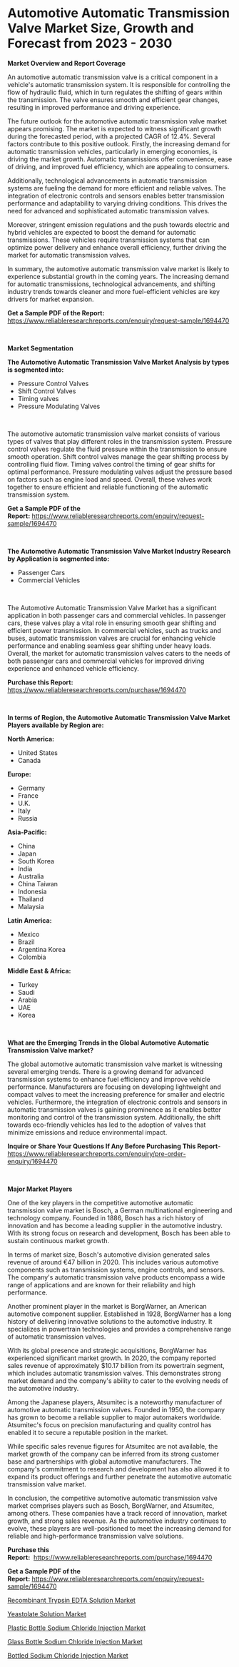 <p><h1>Automotive Automatic Transmission Valve Market Size, Growth and Forecast from 2023 - 2030</h1></p><p><strong>Market Overview and Report Coverage</strong></p>
<p><p>An automotive automatic transmission valve is a critical component in a vehicle's automatic transmission system. It is responsible for controlling the flow of hydraulic fluid, which in turn regulates the shifting of gears within the transmission. The valve ensures smooth and efficient gear changes, resulting in improved performance and driving experience.</p><p>The future outlook for the automotive automatic transmission valve market appears promising. The market is expected to witness significant growth during the forecasted period, with a projected CAGR of 12.4%. Several factors contribute to this positive outlook. Firstly, the increasing demand for automatic transmission vehicles, particularly in emerging economies, is driving the market growth. Automatic transmissions offer convenience, ease of driving, and improved fuel efficiency, which are appealing to consumers.</p><p>Additionally, technological advancements in automatic transmission systems are fueling the demand for more efficient and reliable valves. The integration of electronic controls and sensors enables better transmission performance and adaptability to varying driving conditions. This drives the need for advanced and sophisticated automatic transmission valves.</p><p>Moreover, stringent emission regulations and the push towards electric and hybrid vehicles are expected to boost the demand for automatic transmissions. These vehicles require transmission systems that can optimize power delivery and enhance overall efficiency, further driving the market for automatic transmission valves.</p><p>In summary, the automotive automatic transmission valve market is likely to experience substantial growth in the coming years. The increasing demand for automatic transmissions, technological advancements, and shifting industry trends towards cleaner and more fuel-efficient vehicles are key drivers for market expansion.</p></p>
<p><strong>Get a Sample PDF of the Report:</strong> <a href="https://www.reliableresearchreports.com/enquiry/request-sample/1694470">https://www.reliableresearchreports.com/enquiry/request-sample/1694470</a></p>
<p>&nbsp;</p>
<p><strong>Market Segmentation</strong></p>
<p><strong>The Automotive Automatic Transmission Valve Market Analysis by types is segmented into:</strong></p>
<p><ul><li>Pressure Control Valves</li><li>Shift Control Valves</li><li>Timing valves</li><li>Pressure Modulating Valves</li></ul></p>
<p>&nbsp;</p>
<p><p>The automotive automatic transmission valve market consists of various types of valves that play different roles in the transmission system. Pressure control valves regulate the fluid pressure within the transmission to ensure smooth operation. Shift control valves manage the gear shifting process by controlling fluid flow. Timing valves control the timing of gear shifts for optimal performance. Pressure modulating valves adjust the pressure based on factors such as engine load and speed. Overall, these valves work together to ensure efficient and reliable functioning of the automatic transmission system.</p></p>
<p><strong>Get a Sample PDF of the Report:</strong>&nbsp;<a href="https://www.reliableresearchreports.com/enquiry/request-sample/1694470">https://www.reliableresearchreports.com/enquiry/request-sample/1694470</a></p>
<p>&nbsp;</p>
<p><strong>The Automotive Automatic Transmission Valve Market Industry Research by Application is segmented into:</strong></p>
<p><ul><li>Passenger Cars</li><li>Commercial Vehicles</li></ul></p>
<p>&nbsp;</p>
<p><p>The Automotive Automatic Transmission Valve Market has a significant application in both passenger cars and commercial vehicles. In passenger cars, these valves play a vital role in ensuring smooth gear shifting and efficient power transmission. In commercial vehicles, such as trucks and buses, automatic transmission valves are crucial for enhancing vehicle performance and enabling seamless gear shifting under heavy loads. Overall, the market for automatic transmission valves caters to the needs of both passenger cars and commercial vehicles for improved driving experience and enhanced vehicle efficiency.</p></p>
<p><strong>Purchase this Report:</strong>&nbsp; <a href="https://www.reliableresearchreports.com/purchase/1694470">https://www.reliableresearchreports.com/purchase/1694470</a></p>
<p>&nbsp;</p>
<p><strong>In terms of Region, the Automotive Automatic Transmission Valve Market Players available by Region are:</strong></p>
<p>
    <p> <strong> North America: </strong>
        <ul>
            <li>United States</li>
            <li>Canada</li>
        </ul>
        </p> 
    <p> <strong> Europe: </strong>
        <ul>
            <li>Germany</li>
            <li>France</li>
            <li>U.K.</li>
            <li>Italy</li>
            <li>Russia</li>
        </ul>
        </p> 
    <p> <strong> Asia-Pacific: </strong>
        <ul>
            <li>China</li>
            <li>Japan</li>
            <li>South Korea</li>
            <li>India</li>
            <li>Australia</li>
            <li>China Taiwan</li>
            <li>Indonesia</li>
            <li>Thailand</li>
            <li>Malaysia</li>
        </ul>
        </p> 
    <p> <strong> Latin America: </strong>
        <ul>
            <li>Mexico</li>
            <li>Brazil</li>
            <li>Argentina Korea</li>
            <li>Colombia</li>
        </ul>
        </p> 
    <p> <strong> Middle East & Africa: </strong>
        <ul>
            <li>Turkey</li>
            <li>Saudi</li>
            <li>Arabia</li>
            <li>UAE</li>
            <li>Korea</li>
        </ul>
    </p>
    </p>
<p>&nbsp;</p>
<p><strong>What are the Emerging Trends in the Global Automotive Automatic Transmission Valve market?</strong></p>
<p><p>The global automotive automatic transmission valve market is witnessing several emerging trends. There is a growing demand for advanced transmission systems to enhance fuel efficiency and improve vehicle performance. Manufacturers are focusing on developing lightweight and compact valves to meet the increasing preference for smaller and electric vehicles. Furthermore, the integration of electronic controls and sensors in automatic transmission valves is gaining prominence as it enables better monitoring and control of the transmission system. Additionally, the shift towards eco-friendly vehicles has led to the adoption of valves that minimize emissions and reduce environmental impact.</p></p>
<p><strong>Inquire or Share Your Questions If Any Before Purchasing This Report</strong>- <a href="https://www.reliableresearchreports.com/enquiry/pre-order-enquiry/1694470">https://www.reliableresearchreports.com/enquiry/pre-order-enquiry/1694470</a></p>
<p>&nbsp;</p>
<p><strong>Major Market Players</strong></p>
<p><p>One of the key players in the competitive automotive automatic transmission valve market is Bosch, a German multinational engineering and technology company. Founded in 1886, Bosch has a rich history of innovation and has become a leading supplier in the automotive industry. With its strong focus on research and development, Bosch has been able to sustain continuous market growth.</p><p>In terms of market size, Bosch's automotive division generated sales revenue of around €47 billion in 2020. This includes various automotive components such as transmission systems, engine controls, and sensors. The company's automatic transmission valve products encompass a wide range of applications and are known for their reliability and high performance.</p><p>Another prominent player in the market is BorgWarner, an American automotive component supplier. Established in 1928, BorgWarner has a long history of delivering innovative solutions to the automotive industry. It specializes in powertrain technologies and provides a comprehensive range of automatic transmission valves.</p><p>With its global presence and strategic acquisitions, BorgWarner has experienced significant market growth. In 2020, the company reported sales revenue of approximately $10.17 billion from its powertrain segment, which includes automatic transmission valves. This demonstrates strong market demand and the company's ability to cater to the evolving needs of the automotive industry.</p><p>Among the Japanese players, Atsumitec is a noteworthy manufacturer of automotive automatic transmission valves. Founded in 1950, the company has grown to become a reliable supplier to major automakers worldwide. Atsumitec's focus on precision manufacturing and quality control has enabled it to secure a reputable position in the market.</p><p>While specific sales revenue figures for Atsumitec are not available, the market growth of the company can be inferred from its strong customer base and partnerships with global automotive manufacturers. The company's commitment to research and development has also allowed it to expand its product offerings and further penetrate the automotive automatic transmission valve market.</p><p>In conclusion, the competitive automotive automatic transmission valve market comprises players such as Bosch, BorgWarner, and Atsumitec, among others. These companies have a track record of innovation, market growth, and strong sales revenue. As the automotive industry continues to evolve, these players are well-positioned to meet the increasing demand for reliable and high-performance transmission valve solutions.</p></p>
<p><strong>Purchase this Report:</strong>&nbsp;&nbsp;<a href="https://www.reliableresearchreports.com/purchase/1694470">https://www.reliableresearchreports.com/purchase/1694470</a></p>
<p></p>
<p><strong>Get a Sample PDF of the Report:</strong>&nbsp;<a href="https://www.reliableresearchreports.com/enquiry/request-sample/1694470">https://www.reliableresearchreports.com/enquiry/request-sample/1694470</a></p>
<p><p><a href="https://github.com/JameTravis/Market-Research-Report-List-2/blob/main/recombinant-trypsin-edta-solution-market.md">Recombinant Trypsin EDTA Solution Market</a></p><p><a href="https://github.com/RichRobinson5/Market-Research-Report-List-2/blob/main/yeastolate-solution-market.md">Yeastolate Solution Market</a></p><p><a href="https://www.linkedin.com/pulse/plastic-bottle-sodium-chloride-injection-market-size-share/">Plastic Bottle Sodium Chloride Injection Market</a></p><p><a href="https://www.linkedin.com/pulse/glass-bottle-sodium-chloride-injection-market-size-growth/">Glass Bottle Sodium Chloride Injection Market</a></p><p><a href="https://www.linkedin.com/pulse/bottled-sodium-chloride-injection-market-size-share-amp/">Bottled Sodium Chloride Injection Market</a></p></p>